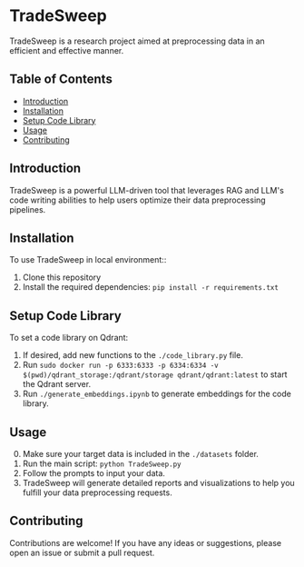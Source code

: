# TradeSweep
TradeSweep is a research project aimed at preprocessing data in an efficient and effective manner.

## Table of Contents
- [Introduction](#introduction)
- [Installation](#installation)
- [Setup Code Library](#setup-code-library)
- [Usage](#usage)
- [Contributing](#contributing)

## Introduction
TradeSweep is a powerful LLM-driven tool that leverages RAG and LLM's code writing abilities to help users optimize their data preprocessing pipelines.

## Installation
To use TradeSweep in local environment::
1. Clone this repository
2. Install the required dependencies: `pip install -r requirements.txt`

## Setup Code Library
To set a code library on Qdrant:
1. If desired, add new functions to the `./code_library.py` file.
2. Run `sudo docker run -p 6333:6333 -p 6334:6334 -v $(pwd)/qdrant_storage:/qdrant/storage qdrant/qdrant:latest` to start the Qdrant server.
2. Run `./generate_embeddings.ipynb` to generate embeddings for the code library.

## Usage
0. Make sure your target data is included in the `./datasets` folder.
1. Run the main script: `python TradeSweep.py`
2. Follow the prompts to input your data.
3. TradeSweep will generate detailed reports and visualizations to help you fulfill your data preprocessing requests.

## Contributing
Contributions are welcome! If you have any ideas or suggestions, please open an issue or submit a pull request.
